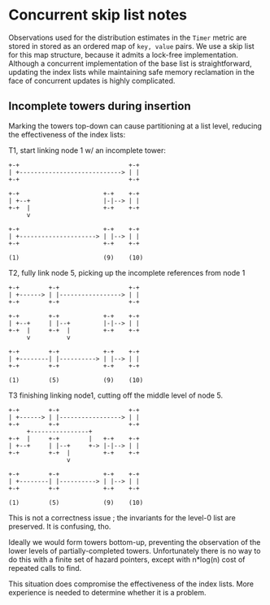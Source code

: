 # Concurrent skip list notes

Observations used for the distribution estimates in the `Timer` metric are
stored in stored as an ordered map of `key, value` pairs. We use a skip list
for this map structure, because it admits a lock-free implementation. Although
a concurrent implementation of the base list is straightforward, updating the
index lists while maintaining safe memory reclamation in the face of
concurrent updates is highly complicated.

## Incomplete towers during insertion

Marking the towers top-down can cause partitioning at a list level, reducing
the effectiveness of the index lists:

T1, start linking node 1 w/ an incomplete tower:

```
+-+                              +-+
| +----------------------------> | |
+-+                              +-+

+-+                       +-+    +-+
| +--+                    |-|--> | |
+-+  |                    +-+    +-+
     v

+-+                       +-+    +-+
| +---------------------> | |--> | |
+-+                       +-+    +-+

(1)                       (9)    (10)
```

T2, fully link node 5, picking up the incomplete references from node 1

```
+-+        +-+                   +-+
| +------> | |-----------------> | |
+-+        +-+                   +-+

+-+        +-+            +-+    +-+
| +--+     | |--+         |-|--> | |
+-+  |     +-+  |         +-+    +-+
     v          v

+-+        +-+            +-+    +-+
| +--------| |----------> | |--> | |
+-+        +-+            +-+    +-+

(1)        (5)            (9)    (10)
```

T3 finishing linking node1, cutting off the middle level of node 5.

```
+-+        +-+                   +-+
| +------> | |-----------------> | |
+-+        +-+                   +-+
     +----------------+
+-+  |     +-+        |   +-+    +-+
| +--+     | |--+     +-> |-|--> | |
+-+        +-+  |         +-+    +-+
                v

+-+        +-+            +-+    +-+
| +--------| |----------> | |--> | |
+-+        +-+            +-+    +-+

(1)        (5)            (9)    (10)
```

This is not a correctness issue ; the invariants for the level-0 list are
preserved. It is confusing, tho.

Ideally we would form towers bottom-up, preventing the observation of the
lower levels of partially-completed towers. Unfortunately there is no way to
do this with a finite set of hazard pointers, except with n\*log(n) cost of
repeated calls to find.

This situation does compromise the effectiveness of the index lists. More
experience is needed to determine whether it is a problem.
